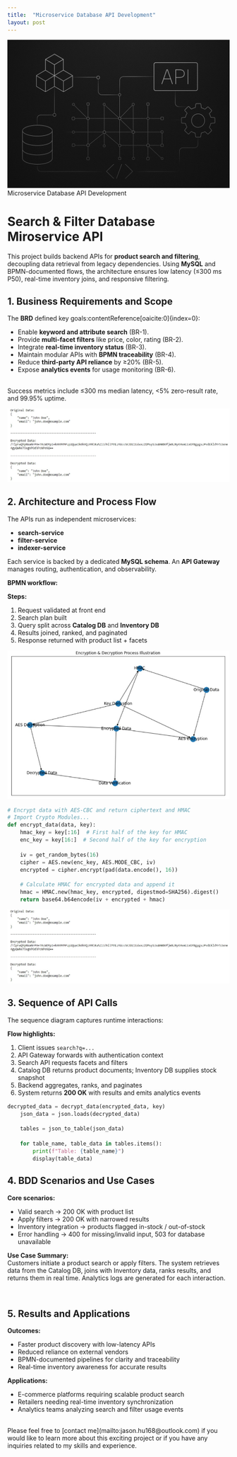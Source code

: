 ```yaml
---
title:  "Microservice Database API Development"
layout: post
---
```


![DB](https://github.com/HongchaoHu/HongchaoHu.github.io/blob/master/assets/Microservice_API.jpg?raw=true)
Microservice Database API Development


# **Search & Filter Database Miroservice API**

This project builds backend APIs for **product search and filtering**, decoupling data retrieval from legacy dependencies. Using **MySQL** and BPMN-documented flows, the architecture ensures low latency (≤300 ms P50), real-time inventory joins, and responsive filtering.  

## 1. **Business Requirements and Scope**
The **BRD** defined key goals:contentReference[oaicite:0]{index=0}:  

- Enable **keyword and attribute search** (BR-1).  
- Provide **multi-facet filters** like price, color, rating (BR-2).  
- Integrate **real-time inventory status** (BR-3).  
- Maintain modular APIs with **BPMN traceability** (BR-4).  
- Reduce **third-party API reliance** by ≥20% (BR-5).  
- Expose **analytics events** for usage monitoring (BR-6).  
<br>
Success metrics include ≤300 ms median latency, <5% zero-result rate, and 99.95% uptime. 

![encrtpP](https://github.com/HongchaoHu/HongchaoHu.github.io/blob/master/assets/encryptP.jpg?raw=true)

## 2. **Architecture and Process Flow**

The APIs run as independent microservices:

- **search-service**  
- **filter-service**  
- **indexer-service**  

Each service is backed by a dedicated **MySQL schema**. An **API Gateway** manages routing, authentication, and observability.

**BPMN workflow:**

**Steps:**
1. Request validated at front end  
2. Search plan built  
3. Query split across **Catalog DB** and **Inventory DB**  
4. Results joined, ranked, and paginated  
5. Response returned with product list + facets  


![dataIlu](https://github.com/HongchaoHu/HongchaoHu.github.io/blob/master/assets/dataIlu.jpg?raw=true)

```Python
# Encrypt data with AES-CBC and return ciphertext and HMAC
# Import Crypto Modules...
def encrypt_data(data, key):
    hmac_key = key[:16]  # First half of the key for HMAC
    enc_key = key[16:]  # Second half of the key for encryption
    
    iv = get_random_bytes(16)
    cipher = AES.new(enc_key, AES.MODE_CBC, iv)
    encrypted = cipher.encrypt(pad(data.encode(), 16))
    
    # Calculate HMAC for encrypted data and append it
    hmac = HMAC.new(hmac_key, encrypted, digestmod=SHA256).digest()
    return base64.b64encode(iv + encrypted + hmac)
```


![encrtpP](https://github.com/HongchaoHu/HongchaoHu.github.io/blob/master/assets/encryptP.jpg?raw=true)

## 3. **Sequence of API Calls**

The sequence diagram captures runtime interactions:

**Flow highlights:**
1. Client issues `search?q=...`  
2. API Gateway forwards with authentication context  
3. Search API requests facets and filters  
4. Catalog DB returns product documents; Inventory DB supplies stock snapshot  
5. Backend aggregates, ranks, and paginates  
6. System returns **200 OK** with results and emits analytics events  


```Python
decrypted_data = decrypt_data(encrypted_data, key)
    json_data = json.loads(decrypted_data)
    
    tables = json_to_table(json_data)
    
    for table_name, table_data in tables.items():
        print(f"Table: {table_name}")
        display(table_data)
```

## 4. **BDD Scenarios and Use Cases**

**Core scenarios:**
- Valid search → 200 OK with product list  
- Apply filters → 200 OK with narrowed results  
- Inventory integration → products flagged in-stock / out-of-stock  
- Error handling → 400 for missing/invalid input, 503 for database unavailable  

**Use Case Summary:**  
Customers initiate a product search or apply filters. The system retrieves data from the Catalog DB, joins with Inventory data, ranks results, and returns them in real time. Analytics logs are generated for each interaction.  

<br>

## 5. **Results and Applications**

**Outcomes:**  
- Faster product discovery with low-latency APIs  
- Reduced reliance on external vendors  
- BPMN-documented pipelines for clarity and traceability  
- Real-time inventory awareness for accurate results  

**Applications:**  
- E-commerce platforms requiring scalable product search  
- Retailers needing real-time inventory synchronization  
- Analytics teams analyzing search and filter usage events

<br>
Please feel free to [contact me](mailto:jason.hu168@outlook.com) if you would like to learn more about this exciting project or if you have any inquiries related to my skills and experience.
